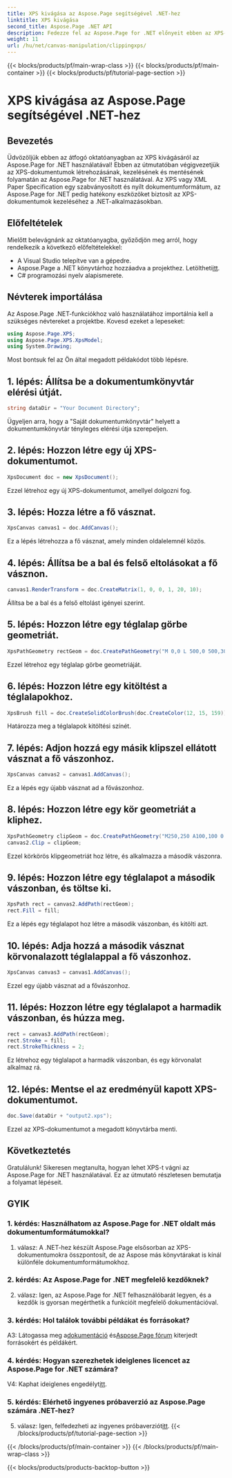 ```yaml
---
title: XPS kivágása az Aspose.Page segítségével .NET-hez
linktitle: XPS kivágása
second_title: Aspose.Page .NET API
description: Fedezze fel az Aspose.Page for .NET előnyeit ebben az XPS-dokumentumok kivágásáról szóló, lépésenkénti útmutatóban. XPS-fájlok létrehozása, kezelése és mentése erőfeszítés nélkül.
weight: 11
url: /hu/net/canvas-manipulation/clippingxps/
---
```


{{< blocks/products/pf/main-wrap-class >}}
{{< blocks/products/pf/main-container >}}
{{< blocks/products/pf/tutorial-page-section >}}

# XPS kivágása az Aspose.Page segítségével .NET-hez

## Bevezetés

Üdvözöljük ebben az átfogó oktatóanyagban az XPS kivágásáról az Aspose.Page for .NET használatával! Ebben az útmutatóban végigvezetjük az XPS-dokumentumok létrehozásának, kezelésének és mentésének folyamatán az Aspose.Page for .NET használatával. Az XPS vagy XML Paper Specification egy szabványosított és nyílt dokumentumformátum, az Aspose.Page for .NET pedig hatékony eszközöket biztosít az XPS-dokumentumok kezeléséhez a .NET-alkalmazásokban.

## Előfeltételek

Mielőtt belevágnánk az oktatóanyagba, győződjön meg arról, hogy rendelkezik a következő előfeltételekkel:

- A Visual Studio telepítve van a gépedre.
-  Aspose.Page a .NET könyvtárhoz hozzáadva a projekthez. Letöltheti[itt](https://releases.aspose.com/page/net/).
- C# programozási nyelv alapismerete.

## Névterek importálása

Az Aspose.Page .NET-funkciókhoz való használatához importálnia kell a szükséges névtereket a projektbe. Kovesd ezeket a lepeseket:

```csharp
using Aspose.Page.XPS;
using Aspose.Page.XPS.XpsModel;
using System.Drawing;
```

Most bontsuk fel az Ön által megadott példakódot több lépésre.

## 1. lépés: Állítsa be a dokumentumkönyvtár elérési útját.

```csharp
string dataDir = "Your Document Directory";
```

Ügyeljen arra, hogy a "Saját dokumentumkönyvtár" helyett a dokumentumkönyvtár tényleges elérési útja szerepeljen.

## 2. lépés: Hozzon létre egy új XPS-dokumentumot.

```csharp
XpsDocument doc = new XpsDocument();
```

Ezzel létrehoz egy új XPS-dokumentumot, amellyel dolgozni fog.

## 3. lépés: Hozza létre a fő vásznat.

```csharp
XpsCanvas canvas1 = doc.AddCanvas();
```

Ez a lépés létrehozza a fő vásznat, amely minden oldalelemnél közös.

## 4. lépés: Állítsa be a bal és felső eltolásokat a fő vásznon.

```csharp
canvas1.RenderTransform = doc.CreateMatrix(1, 0, 0, 1, 20, 10);
```

Állítsa be a bal és a felső eltolást igényei szerint.

## 5. lépés: Hozzon létre egy téglalap görbe geometriát.

```csharp
XpsPathGeometry rectGeom = doc.CreatePathGeometry("M 0,0 L 500,0 500,300 0,300 Z");
```

Ezzel létrehoz egy téglalap görbe geometriáját.

## 6. lépés: Hozzon létre egy kitöltést a téglalapokhoz.

```csharp
XpsBrush fill = doc.CreateSolidColorBrush(doc.CreateColor(12, 15, 159));
```

Határozza meg a téglalapok kitöltési színét.

## 7. lépés: Adjon hozzá egy másik klipszel ellátott vásznat a fő vászonhoz.

```csharp
XpsCanvas canvas2 = canvas1.AddCanvas();
```

Ez a lépés egy újabb vásznat ad a fővászonhoz.

## 8. lépés: Hozzon létre egy kör geometriát a kliphez.

```csharp
XpsPathGeometry clipGeom = doc.CreatePathGeometry("M250,250 A100,100 0 1 1 250,50 100,100 0 1 1 250,250");
canvas2.Clip = clipGeom;
```

Ezzel körkörös klipgeometriát hoz létre, és alkalmazza a második vászonra.

## 9. lépés: Hozzon létre egy téglalapot a második vászonban, és töltse ki.

```csharp
XpsPath rect = canvas2.AddPath(rectGeom);
rect.Fill = fill;
```

Ez a lépés egy téglalapot hoz létre a második vászonban, és kitölti azt.

## 10. lépés: Adja hozzá a második vásznat körvonalazott téglalappal a fő vászonhoz.

```csharp
XpsCanvas canvas3 = canvas1.AddCanvas();
```

Ezzel egy újabb vásznat ad a fővászonhoz.

## 11. lépés: Hozzon létre egy téglalapot a harmadik vászonban, és húzza meg.

```csharp
rect = canvas3.AddPath(rectGeom);
rect.Stroke = fill;
rect.StrokeThickness = 2;
```

Ez létrehoz egy téglalapot a harmadik vászonban, és egy körvonalat alkalmaz rá.

## 12. lépés: Mentse el az eredményül kapott XPS-dokumentumot.

```csharp
doc.Save(dataDir + "output2.xps");
```

Ezzel az XPS-dokumentumot a megadott könyvtárba menti.

## Következtetés

Gratulálunk! Sikeresen megtanulta, hogyan lehet XPS-t vágni az Aspose.Page for .NET használatával. Ez az útmutató részletesen bemutatja a folyamat lépéseit.

## GYIK

### 1. kérdés: Használhatom az Aspose.Page for .NET oldalt más dokumentumformátumokkal?

1. válasz: A .NET-hez készült Aspose.Page elsősorban az XPS-dokumentumokra összpontosít, de az Aspose más könyvtárakat is kínál különféle dokumentumformátumokhoz.

### 2. kérdés: Az Aspose.Page for .NET megfelelő kezdőknek?

2. válasz: Igen, az Aspose.Page for .NET felhasználóbarát legyen, és a kezdők is gyorsan megérthetik a funkcióit megfelelő dokumentációval.

### 3. kérdés: Hol találok további példákat és forrásokat?

 A3: Látogassa meg a[dokumentáció](https://reference.aspose.com/page/net/) és[Aspose.Page fórum](https://forum.aspose.com/c/page/39) kiterjedt forrásokért és példákért.

### 4. kérdés: Hogyan szerezhetek ideiglenes licencet az Aspose.Page for .NET számára?

 V4: Kaphat ideiglenes engedélyt[itt](https://purchase.aspose.com/temporary-license/).

### 5. kérdés: Elérhető ingyenes próbaverzió az Aspose.Page számára .NET-hez?

 5. válasz: Igen, felfedezheti az ingyenes próbaverziót[itt](https://releases.aspose.com/).
{{< /blocks/products/pf/tutorial-page-section >}}

{{< /blocks/products/pf/main-container >}}
{{< /blocks/products/pf/main-wrap-class >}}

{{< blocks/products/products-backtop-button >}}
